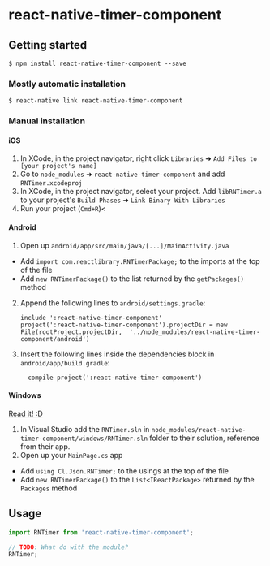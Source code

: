 
# react-native-timer-component

## Getting started

`$ npm install react-native-timer-component --save`

### Mostly automatic installation

`$ react-native link react-native-timer-component`

### Manual installation


#### iOS

1. In XCode, in the project navigator, right click `Libraries` ➜ `Add Files to [your project's name]`
2. Go to `node_modules` ➜ `react-native-timer-component` and add `RNTimer.xcodeproj`
3. In XCode, in the project navigator, select your project. Add `libRNTimer.a` to your project's `Build Phases` ➜ `Link Binary With Libraries`
4. Run your project (`Cmd+R`)<

#### Android

1. Open up `android/app/src/main/java/[...]/MainActivity.java`
  - Add `import com.reactlibrary.RNTimerPackage;` to the imports at the top of the file
  - Add `new RNTimerPackage()` to the list returned by the `getPackages()` method
2. Append the following lines to `android/settings.gradle`:
  	```
  	include ':react-native-timer-component'
  	project(':react-native-timer-component').projectDir = new File(rootProject.projectDir, 	'../node_modules/react-native-timer-component/android')
  	```
3. Insert the following lines inside the dependencies block in `android/app/build.gradle`:
  	```
      compile project(':react-native-timer-component')
  	```

#### Windows
[Read it! :D](https://github.com/ReactWindows/react-native)

1. In Visual Studio add the `RNTimer.sln` in `node_modules/react-native-timer-component/windows/RNTimer.sln` folder to their solution, reference from their app.
2. Open up your `MainPage.cs` app
  - Add `using Cl.Json.RNTimer;` to the usings at the top of the file
  - Add `new RNTimerPackage()` to the `List<IReactPackage>` returned by the `Packages` method


## Usage
```javascript
import RNTimer from 'react-native-timer-component';

// TODO: What do with the module?
RNTimer;
```
